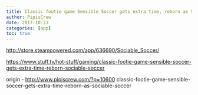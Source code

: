 ```yaml
---
title: Classic footie game Sensible Soccer gets extra time, reborn as Sociable Soccer
author: PipisCrew
date: 2017-10-23
categories: [app]
toc: true
---
```


http://store.steampowered.com/app/636690/Sociable_Soccer/

https://www.stuff.tv/hot-stuff/gaming/classic-footie-game-sensible-soccer-gets-extra-time-reborn-sociable-soccer

origin - http://www.pipiscrew.com/?p=10600 classic-footie-game-sensible-soccer-gets-extra-time-reborn-as-sociable-soccer